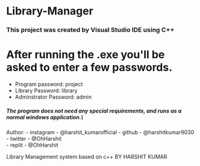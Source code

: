 # Library-Manager


### This project was created by Visual Studio IDE using C++

# After running the .exe you'll be asked to enter a few passwords.


- Program password: project
- Library Password: library
- Adminstrator Password: admin


##### The program does not need any special requirements, and runs as a normal windows application.\


Author:
         - instagram - @harshit_kumarofficial
	       - github - @harshitkumar9030
	       - twitter - @OhHarshit	
	       - replit - @OhHarshit
         
         
Library Management system based on c++ BY HARSHIT KUMAR
